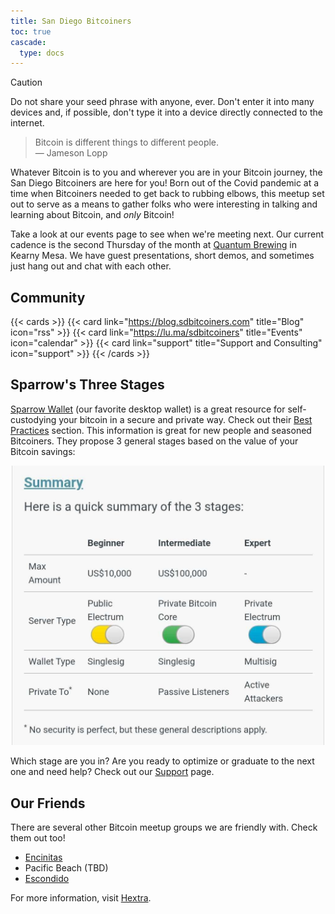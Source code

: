 ```yaml
---
title: San Diego Bitcoiners
toc: true
cascade:
  type: docs
---
```


> [!CAUTION]
> Do not share your seed phrase with anyone, ever. Don't enter it into many devices and, if possible, don't type it into a device directly connected to the internet.

> Bitcoin is different things to different people. <br />
> — Jameson Lopp

Whatever Bitcoin is to you and wherever you are in your Bitcoin journey, the San Diego Bitcoiners are here for you! Born out of the Covid pandemic at a time when Bitcoiners needed to get back to rubbing elbows, this meetup set out to serve as a means to gather folks who were interesting in talking and learning about Bitcoin, and _only_ Bitcoin!

Take a look at our events page to see when we're meeting next. Our current cadence is the second Thursday of the month at [Quantum Brewing](https://www.quantumbrewingsd.com/) in Kearny Mesa. We have guest presentations, short demos, and sometimes just hang out and chat with each other.

## Community

{{< cards >}}
  {{< card link="https://blog.sdbitcoiners.com" title="Blog" icon="rss" >}}
  {{< card link="https://lu.ma/sdbitcoiners" title="Events" icon="calendar" >}}
  {{< card link="support" title="Support and Consulting" icon="support" >}}
{{< /cards >}}

## Sparrow's Three Stages

[Sparrow Wallet](https://sparrowwallet.com/) (our favorite desktop wallet) is a great resource for self-custodying your bitcoin in a secure and private way. Check out their [Best Practices](https://sparrowwallet.com/docs/best-practices.html) section. This information is great for new people and seasoned Bitcoiners.  They propose 3 general stages based on the value of your Bitcoin savings:

<center>
  <img src="3stages.jpeg" alt="Stages" width="500"/>
</center>

Which stage are you in? Are you ready to optimize or graduate to the next one and need help? Check out our [Support](support) page.

## Our Friends

There are several other Bitcoin meetup groups we are friendly with. Check them out too!
* [Encinitas](https://lu.ma/calendar/cal-3zDGZ6vPHuIqgAO)
* Pacific Beach (TBD)
* [Escondido](https://lu.ma/calendar/cal-7fsYTR7N4Yfc6Ed)

For more information, visit [Hextra](https://imfing.github.io/hextra).

